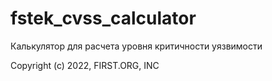 # fstek_cvss_calculator
Калькулятор для расчета уровня критичности уязвимости

Copyright (c) 2022, FIRST.ORG, INC
